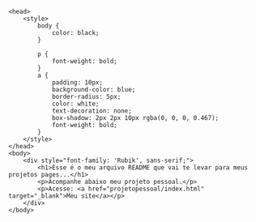    <head>
        <style>
            body {
                color: black;
            }

            p {
                font-weight: bold;
            }
            a {
                padding: 10px;
                background-color: blue;
                border-radius: 5px;
                color: white;
                text-decoration: none;
                box-shadow: 2px 2px 10px rgba(0, 0, 0, 0.467);
                font-weight: bold;
            }
        </style>
    </head>
    <body>
        <div style="font-family: 'Rubik', sans-serif;">
            <h1>Esse é o meu arquivo README que vai te levar para meus projetos pages...</h1>
            <p>Acompanhe abaixo meu projeto pessoal.</p>
            <p>Acesse: <a href="projetopessoal/index.html" target="_blank">Meu site</a></p>
        </div>
    </body>
